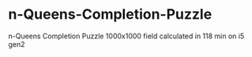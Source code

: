 # n-Queens-Completion-Puzzle
n-Queens Completion Puzzle 1000x1000 field calculated in 118 min on i5 gen2
